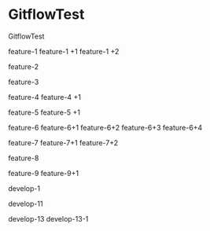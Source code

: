 # GitflowTest
GitflowTest

feature-1
feature-1 +1
feature-1 +2

feature-2

feature-3

feature-4
feature-4 +1

feature-5
feature-5 +1


feature-6
feature-6+1
feature-6+2
feature-6+3
feature-6+4




feature-7
feature-7+1
feature-7+2

feature-8


feature-9
feature-9+1

develop-1

develop-11

develop-13
develop-13-1



